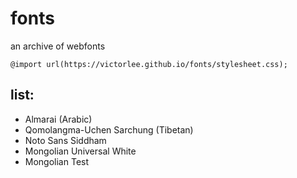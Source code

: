 # fonts

an archive of webfonts

`@import url(https://victorlee.github.io/fonts/stylesheet.css);`

## list:

- Almarai (Arabic)
- Qomolangma-Uchen Sarchung (Tibetan)
- Noto Sans Siddham
- Mongolian Universal White
- Mongolian Test
